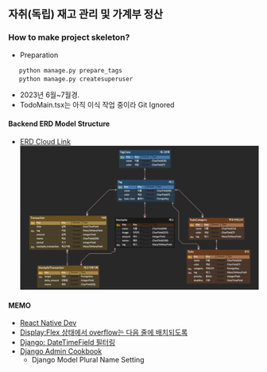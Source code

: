 ## 자취(독립) 재고 관리 및 가계부 정산

### How to make project skeleton?
- Preparation
```python
   python manage.py prepare_tags
   python manage.py createsuperuser
```
- 2023년 6월~7월경.   
- TodoMain.tsx는 아직 이식 작업 중이라 Git Ignored


#### Backend ERD Model Structure
- [ERD Cloud Link](https://www.erdcloud.com/d/FicREAFG6x97kzDmw)
![ERD Image 0720](record/ERD_230720.png)
#### MEMO
- [React Native Dev](https://reactnative.dev/)
- [Display:Flex 상태에서 overflow는 다음 줄에 배치되도록](https://stackoverflow.com/questions/62249771/how-can-i-make-my-flex-divs-overflow-to-the-next-line)
- [Django: DateTimeField 필터링](https://stackoverflow.com/questions/1317714/how-can-i-filter-a-date-of-a-datetimefield-in-django)
- [Django Admin Cookbook](https://books.agiliq.com/projects/django-admin-cookbook/en/latest/introduction.html)
    - Django Model Plural Name Setting